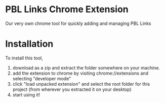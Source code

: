 # PBL Links Chrome Extension
Our very own chrome tool for quickly adding and managing PBL Links

# Installation
To install this tool, 
 1. download as a zip and extract the folder somewhere on your machine. 
 2. add the extension to chrome by visiting chrome://extensions and selecting "developer mode"
 3. click "load unpacked extension" and select the root folder for this project (from wherever you extracted it on your desktop)
 4. start using it!
